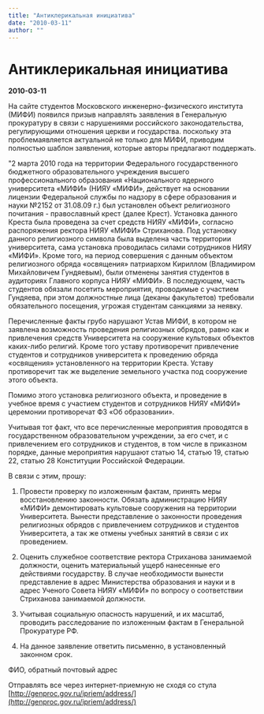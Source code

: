 ```yaml
---
title: "Антиклерикальная инициатива"
date: "2010-03-11"
author: ""
---
```


# Антиклерикальная инициатива

**2010-03-11** 

На сайте студентов Московского инженерно-физического института (МИФИ) появился призыв направлять заявления в Генеральную прокуратуру в связи с нарушениями российского законодательства, регулирующими отношения церкви и государства. поскольку эта проблемаявляется актуальной не только для МИФИ, приводим полностью шаблон заявления, которые авторы предлагают поддержать.

"2 марта 2010 года на территории Федерального государственного бюджетного образовательного учреждения высшего профессионального образования «Национального ядерного университета «МИФИ» (НИЯУ «МИФИ», действует на основании лицензии Федеральной службы по надзору в сфере образования и науки №2152 от 31.08.09 г.) был установлен объект религиозного почитания - православный крест (далее Крест). Установка данного Креста была проведена за счет средств НИЯУ «МИФИ», согласно распоряжения ректора НИЯУ «МИФИ» Стриханова. Под установку данного религиозного символа была выделена часть территории университета, сама установка проводилась силами сотрудников НИЯУ «МИФИ». Кроме того, на период совершения с данным объектом религиозного обряда «освящения» патриархом Кириллом (Владимиром Михайловичем Гундяевым), были отменены занятия студентов в аудиториях Главного корпуса НИЯУ «МИФИ». В последующем, часть студентов обязали посетить мероприятия, проводимые с участием Гундяева, при этом должностные лица (деканы факультетов) требовали обязательного посещения, угрожая студентам санкциями за неявку.

Перечисленные факты грубо нарушают Устав МИФИ, в котором не заявлена возможность проведения религиозных обрядов, равно как и привлечения средств Университета на сооружение культовых объектов каких-либо религий. Кроме того уставу противоречит привлечение студентов и сотрудников университета к проведению обряда «освящения» установленного на территории Креста. Уставу противоречит так же выделение земельного участка под сооружение этого объекта.

Помимо этого установка религиозного объекта, и проведение в учебное время с участием студентов и сотрудников НИЯУ «МИФИ» церемонии противоречат ФЗ «Об образовании».

Учитывая тот факт, что все перечисленные мероприятия проводятся в государственном образовательном учреждении, за его счет, и с привлечением его сотрудников и студентов, в том числе в приказном порядке, данные мероприятия нарушают статью 14, статью 19, статью 22, статью 28 Конституции Российской Федерации.

В связи с этим, прошу:

1) Провести проверку по изложенным фактам, принять меры восстановлению законности. Обязать администрацию НИЯУ «МИФИ» демонтировать культовые сооружения на территории Университета. Вынести представление о законности проведения религиозных обрядов с привлечением сотрудников и студентов Университета, а так же отмены учебных занятий в связи с их проведением.

2) Оценить служебное соответствие ректора Стриханова занимаемой должности, оценить материальный ущерб нанесенные его действиями государству. В случае необходимости вынести представление в адрес Министерства образования и науки и в адрес Ученого Совета НИЯУ «МИФИ» по вопросу о соответствии Стриханова занимаемой должности.

3) Учитывая социальную опасность нарушений, и их масштаб, проводить расследование по изложенным фактам в Генеральной Прокуратуре РФ.

4) На данное заявление ответить письменно, в установленный законном срок.

ФИО, обратный почтовый адрес

Отправлять все через интернет-приемную не сходя со стула [http://genproc.gov.ru/ipriem/address/](http://genproc.gov.ru/ipriem/address/)